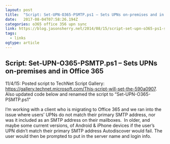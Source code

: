 ```yaml
---
layout: post 
title:  "Script: Set-UPN-O365-PSMTP.ps1 – Sets UPNs on-premises and in Office 365 | Jason (Izzy) Sherry's Blog" 
date:   2017-08-04T07:58:26.194Z 
categories: o365 office 356 upn sync
link: https://blog.jasonsherry.net/2014/08/15/script-set-upn-o365-ps1-sets-upns-on-premises-and-in-office-365/ 
tags:
  - links
ogtype: article 
---
```


## Script: Set-UPN-O365-PSMTP.ps1 – Sets UPNs on-premises and in Office 365

11/4/15: Posted script to TechNet Script Gallery: https://gallery.technet.microsoft.com/This-script-will-set-the-590a0907. Also updated code below and renamed the script to “Set-UPN-O365-PSMTP.ps1”

I’m working with a client who is migrating to Office 365 and we ran into the issue where users’ UPNs do not match their primary SMTP address, nor was it included as an SMTP address on their mailboxes.  In older, and maybe some current versions, of Android & iPhone devices if the user’s UPN didn’t match their primary SMTP address Autodiscover would fail. The user would then be prompted to put in the server name and login info.
